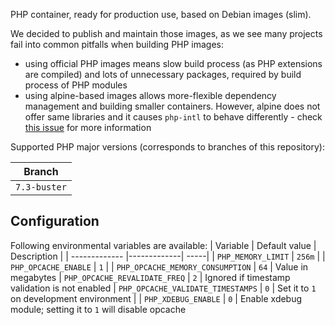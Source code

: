 PHP container, ready for production use, based on Debian images (slim).

We decided to publish and maintain those images, as we see many projects fail into common pitfalls when building PHP images:
 - using official PHP images means slow build process (as PHP extensions are compiled) and lots of unnecessary packages, required by build process of PHP modules
 - using alpine-based images allows more-flexible dependency management and building smaller containers. However, alpine does not offer same libraries and it causes `php-intl` to behave differently - check [this issue](https://github.com/docker-library/php/issues/428) for more information

Supported PHP major versions (corresponds to branches of this repository):

| Branch |
| ------------- |
| `7.3-buster` |

## Configuration
Following environmental variables are available:
| Variable | Default value | Description |
| ------------- |-------------| -----|
| `PHP_MEMORY_LIMIT` | `256m` |
| `PHP_OPCACHE_ENABLE` | `1` |
| `PHP_OPCACHE_MEMORY_CONSUMPTION` | `64` | Value in megabytes
| `PHP_OPCACHE_REVALIDATE_FREQ` | `2` | Ignored if timestamp validation is not enabled
| `PHP_OPCACHE_VALIDATE_TIMESTAMPS` | `0` | Set it to `1` on development environment |
| `PHP_XDEBUG_ENABLE` | `0` | Enable xdebug module; setting it to `1` will disable opcache

